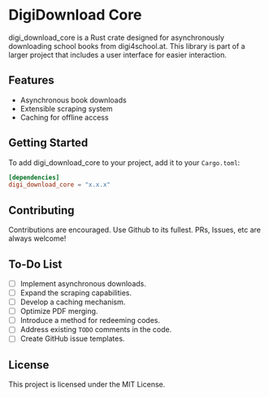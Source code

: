 # DigiDownload Core

digi_download_core is a Rust crate designed for asynchronously downloading school books from digi4school.at.
This library is part of a larger project that includes a user interface for easier interaction. 

## Features

- Asynchronous book downloads
- Extensible scraping system
- Caching for offline access

## Getting Started

To add digi_download_core to your project, add it to your `Cargo.toml`:

```toml
[dependencies]
digi_download_core = "x.x.x"
```

## Contributing

Contributions are encouraged. Use Github to its fullest. PRs, Issues, etc are always welcome!

## To-Do List

- [ ] Implement asynchronous downloads.
- [ ] Expand the scraping capabilities.
- [ ] Develop a caching mechanism.
- [ ] Optimize PDF merging.
- [ ] Introduce a method for redeeming codes.
- [ ] Address existing `TODO` comments in the code.
- [ ] Create GitHub issue templates.

## License

This project is licensed under the MIT License.
